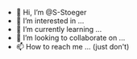 - 👋 Hi, I’m @S-Stoeger
- 👀 I’m interested in ...
- 🌱 I’m currently learning ...
- 💞️ I’m looking to collaborate on ...
- 📫 How to reach me ... (just don't)

<!---
S-Stoeger/S-Stoeger is a ✨ special ✨ repository because its `README.md` (this file) appears on your GitHub profile.
You can click the Preview link to take a look at your changes.
--->
